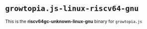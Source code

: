 # `growtopia.js-linux-riscv64-gnu`

This is the **riscv64gc-unknown-linux-gnu** binary for `growtopia.js`
